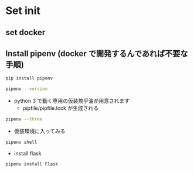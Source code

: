 # Set init

## set docker

## Install pipenv (docker で開発するんであれば不要な手順)

```bash
pip install pipenv
```

```bash
pipenv --version
```

- python 3 で動く専用の仮装煥乎油が用意されます
  - pipfile/pipfile.lock が生成される

```bash
pipenv --three
```

- 仮装環境に入ってみる

```bash
pipenv shell
```

- install flask

```bash
pipenv install Flask
```
